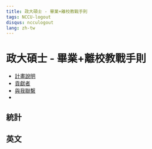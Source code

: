 ```yaml
---
title: 政大碩士 - 畢業+離校教戰手則
tags: NCCU-logout
disqus: ncculogout
lang: zh-tw
---
```


# 政大碩士 - 畢業+離校教戰手則

- [計畫說明](/@NCCU-logout/README)
- [貢獻者](https://hackmd.io/@NCCU-logout/Contributor)
- [與我聯繫](/@NCCU-logout/Author)
- 
## 統計

## 英文


